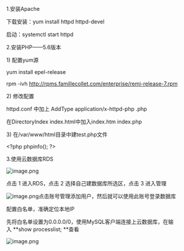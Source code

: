 1.安装Apache

下载安装：yum install httpd httpd-devel   


启动：systemctl start httpd  


2.安装PHP——5.6版本

1\) 配置yum源

yum install epel-release  


rpm -ivh http://rpms.famillecollet.com/enterprise/remi-release-7.rpm  


2\) 修改配置

httpd.conf 中加上 AddType application/x-httpd-php .php

在DirectoryIndex index.html中加入index.htm index.php

3\) 在/var/www/html目录中建test.php文件

&lt;?php phpinfo\(\); ?&gt;

3.使用云数据库RDS

![](https://attachments.tower.im/tower/a73d4712c2e84407a4f615b97399d433?version=auto&filename=image.png "image.png")  


点击 1 进入RDS，点击 2 选择自己建数据库所选区，点击 3 进入管理

![](https://attachments.tower.im/tower/0b6783d18bb344cda04ce33d10611e16?version=auto&filename=image.png "image.png")点击账号管理添加用户，然后就可以使用此账号登录数据库  


配置白名单，准确定位本地IP

先将白名单设置为0.0.0.0/0，使用MySQL客户端连接上云数据库，在输入 **show processlist; **查看

![](https://attachments.tower.im/tower/89552fcc858e4b3c8c1130487cbb1174?version=auto&filename=image.png "image.png")

